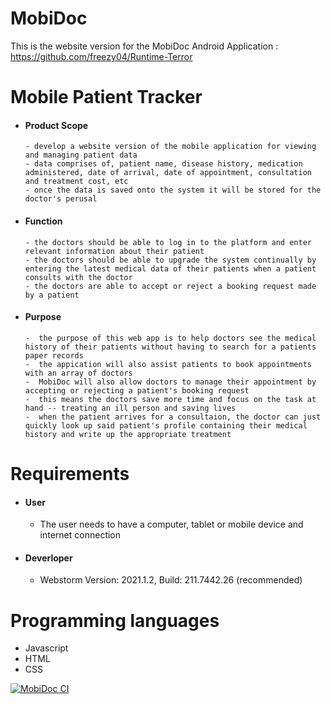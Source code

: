 # MobiDoc

This is the website version for the MobiDoc Android Application  : https://github.com/freezy04/Runtime-Terror

 # Mobile Patient Tracker
- #### Product Scope 
      - develop a website version of the mobile application for viewing and managing patient data
      - data comprises of, patient name, disease history, medication administered, date of arrival, date of appointment, consultation and treatment cost, etc
      - once the data is saved onto the system it will be stored for the doctor's perusal
       
- #### Function
      - the doctors should be able to log in to the platform and enter relevant information about their patient
      - the doctors should be able to upgrade the system continually by entering the latest medical data of their patients when a patient consults with the doctor
      - the doctors are able to accept or reject a booking request made by a patient
      
- #### Purpose
      -  the purpose of this web app is to help doctors see the medical history of their patients without having to search for a patients paper records
      -  the appication will also assist patients to book appointments with an array of doctors
      -  MobiDoc will also allow doctors to manage their appointment by accepting or rejecting a patient's booking request
      -  this means the doctors save more time and focus on the task at hand -- treating an ill person and saving lives
      -  when the patient arrives for a consultaion, the doctor can just quickly look up said patient's profile containing their medical history and write up the appropriate treatment

# Requirements
- #### User
  - The user needs to have a computer, tablet or mobile device and internet connection

- #### Deverloper
  - Webstorm Version: 2021.1.2, Build: 211.7442.26 (recommended)

# Programming languages
- Javascript
- HTML
- CSS




[![MobiDoc CI](https://github.com/freezy04/MobiDoc/actions/workflows/main.yml/badge.svg)](https://github.com/freezy04/MobiDoc/actions/workflows/main.yml)
